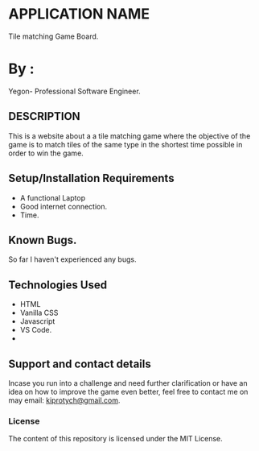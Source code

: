 # APPLICATION NAME
Tile matching Game Board.

# By :
Yegon- Professional Software Engineer.

## DESCRIPTION

This is a website about a a tile matching game where the objective of the game is to match tiles of the same type in the shortest time possible in order to win the game.


## Setup/Installation Requirements
* A functional Laptop
* Good internet connection.
* Time.

## Known Bugs.
So far I haven't experienced any bugs.

## Technologies Used
* HTML
* Vanilla CSS
* Javascript
* VS Code.
* 

## Support and contact details

Incase you run into a challenge and need further clarification or have an idea on how to improve the game even better, feel free to contact me on may email: kiprotych@gmail.com.

### License
The content of this repository is licensed under the MIT License.

 